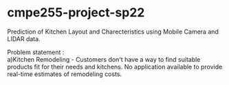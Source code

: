 # cmpe255-project-sp22
Prediction of Kitchen Layout and Charecteristics using Mobile Camera and LIDAR data.

Problem statement :  
       a)Kitchen Remodeling - Customers don't have a way to find suitable products fit for their needs and kitchens. No application available to provide real-time estimates of remodeling costs. 
